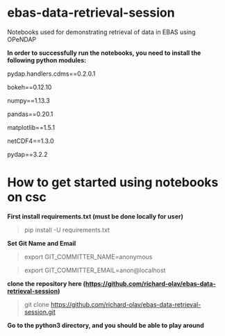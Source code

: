 # ebas-data-retrieval-session
Notebooks used for demonstrating retrieval of data in EBAS using OPeNDAP

**In order to successfully run the notebooks, you need to install the following python modules:**

pydap.handlers.cdms==0.2.0.1

bokeh==0.12.10

numpy==1.13.3

pandas==0.20.1

matplotlib==1.5.1

netCDF4==1.3.0

pydap==3.2.2

# How to get started using notebooks on csc
**First install requirements.txt (must be done locally for user)**
> pip install -U requirements.txt

**Set Git Name and Email**
>export GIT_COMMITTER_NAME=anonymous

>export GIT_COMMITTER_EMAIL=anon@localhost

**clone the repository here (https://github.com/richard-olav/ebas-data-retrieval-session)**
> git clone https://github.com/richard-olav/ebas-data-retrieval-session.git

**Go to the python3 directory, and you should be able to play around**
